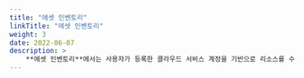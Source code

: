 ```yaml
---
title: "에셋 인벤토리"
linkTitle: "에셋 인벤토리"
weight: 3
date: 2022-06-07
description: >
    **에셋 인벤토리**에서는 사용자가 등록한 클라우드 서비스 계정을 기반으로 리소스를 수집하고, 그 수집된 리소스를 조회할 수 있습니다.
---
```

